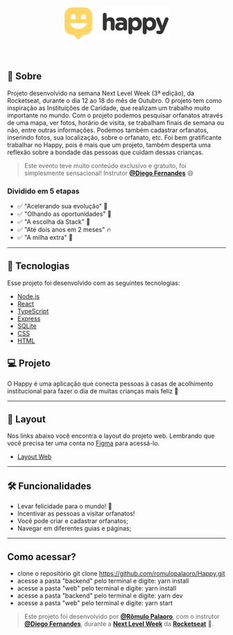 <h1 align="center">
    <img alt="Happy" title="Happy" src="web/src/images/Logo.png" />
</h1>

<br>

## 📖 Sobre 

<p>Projeto desenvolvido na semana Next Level Week (3ª edição), da Rocketseat, durante o dia 12 ao 18 do mês de Outubro.
O projeto tem como inspiração as Instituições de Caridade, que realizam um trabalho muito importante no mundo.
Com o projeto podemos pesquisar orfanatos através de uma mapa, ver fotos, horário de visita, se trabalham finais de semana ou não, entre outras informações. 
Podemos também cadastrar orfanatos, inserindo fotos, sua localização, sobre o orfanato, etc.
Foi bem gratificante trabalhar no Happy, pois é mais que um projeto, também desperta uma reflexão sobre a bondade das pessoas que cuidam dessas crianças.</p>

> Este evento teve muito conteúdo exclusivo e gratuito, foi simplesmente sensacional! 
Instrutor **[@Diego Fernandes](https://github.com/diego3g)** 😄

<h3>Dividido em 5 etapas</h3>

- ✅ "Acelerando sua evolução" 💪
- ✅ "Olhando as oportunidades" 👀
- ✅ "A escolha da Stack" 📌
- ✅ "Até dois anos em 2 meses" 🔥
- ✅ "A milha extra" 🚀

---

## 🚀 Tecnologias

Esse projeto foi desenvolvido com as seguintes tecnologias:

- [Node.js](https://nodejs.org/en/)
- [React](https://reactjs.org)
- [TypeScript](https://www.typescriptlang.org/)
- [Express](https://expressjs.com/pt-br/)
- [SQLite](https://www.sqlite.org/index.html)
- [CSS](https://developer.mozilla.org/pt-BR/docs/Web/CSS)
- [HTML](https://html.com/)


## 💻 Projeto

O Happy é uma aplicação que conecta pessoas à casas de acolhimento institucional para fazer o dia de muitas crianças mais feliz 💜

---

## 🔖 Layout

Nos links abaixo você encontra o layout do projeto web. Lembrando que você precisa ter uma conta no [Figma](http://figma.com/) para acessá-lo.

- [Layout Web](https://www.figma.com/file/mDEbnoojksG4w8sOxmudh3/Happy-Web)

---

## 🛠️ Funcionalidades 

- Levar felicidade para o mundo! 🥳
- Incentivar as pessoas a visitar orfanatos! 
- Você pode criar e cadastrar orfanatos;
- Navegar em diferentes guias e páginas;

---

## Como acessar?

- clone o repositório
git clone https://github.com/romulopalaoro/Happy.git
- acesse a pasta "backend" pelo terminal e digite:
yarn install
- acesse a pasta "web" pelo terminal e digite:
yarn install
- acesse a pasta "backend" pelo terminal e digite:
yarn dev
- acesse a pasta "web" pelo terminal e digite:
yarn start

> Este projeto foi desenvolvido por **[@Rômulo Palaoro](https://www.linkedin.com/in/r%C3%B4mulo-palaoro-23837488/)**, com o instrutor **[@Diego Fernandes](https://github.com/diego3g)**, durante a **[Next Level Week](https://rocketseat.com.br/)** da **[Rocketseat](https://www.linkedin.com/school/rocketseat/about/)** 💜. <br>

